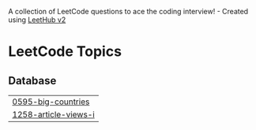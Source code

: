 A collection of LeetCode questions to ace the coding interview! - Created using [LeetHub v2](https://github.com/arunbhardwaj/LeetHub-2.0)
<!---LeetCode Topics Start-->
# LeetCode Topics
## Database
|  |
| ------- |
| [0595-big-countries](https://github.com/ToniRajinCoding/LeetCode/tree/master/0595-big-countries) |
| [1258-article-views-i](https://github.com/ToniRajinCoding/LeetCode/tree/master/1258-article-views-i) |
<!---LeetCode Topics End-->